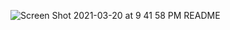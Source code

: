 ![Screen Shot 2021-03-20 at 9 41 58 PM](https://user-images.githubusercontent.com/57432791/111871580-ee080e00-89c5-11eb-8c88-f87da737ea80.png)
README

